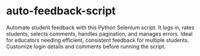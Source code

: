# auto-feedback-script
Automate student feedback with this Python Selenium script. It logs in, rates students, selects comments, handles pagination, and manages errors. Ideal for educators needing efficient, consistent feedback for multiple students. Customize login details and comments before running the script.

